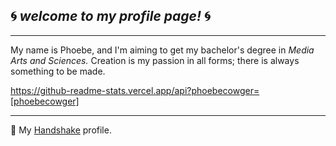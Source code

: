 ## :cyclone: *welcome to my profile page!* :cyclone:
*** 
My name is Phoebe, and I'm aiming to get my bachelor's degree in *Media Arts and Sciences.* Creation is my passion in all forms; there is always something to be made. 

https://github-readme-stats.vercel.app/api?phoebecowger=[phoebecowger]
***
:necktie: My [Handshake](https://asu.joinhandshake.com/profiles/fexqtf) profile.
